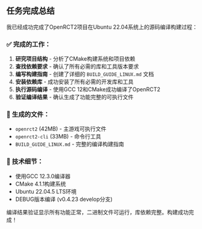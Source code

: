 ## 任务完成总结

我已经成功完成了OpenRCT2项目在Ubuntu 22.04系统上的源码编译构建过程：

### ✅ 完成的工作：

1. **研究项目结构** - 分析了CMake构建系统和项目依赖
2. **查找依赖要求** - 确认了所有必需的库和工具版本要求
3. **编写构建指南** - 创建了详细的 `BUILD_GUIDE_LINUX.md` 文档
4. **安装依赖库** - 成功安装了所有必需的开发库和工具
5. **执行源码编译** - 使用GCC 12和CMake成功编译了OpenRCT2
6. **验证编译结果** - 确认生成了功能完整的可执行文件

### 📁 生成的文件：
- `openrct2` (42MB) - 主游戏可执行文件
- `openrct2-cli` (33MB) - 命令行工具
- `BUILD_GUIDE_LINUX.md` - 完整的编译构建指南

### 🔧 技术细节：
- 使用GCC 12.3.0编译器
- CMake 4.1.1构建系统
- Ubuntu 22.04.5 LTS环境
- DEBUG版本编译 (v0.4.23 develop分支)

编译结果验证显示所有功能正常，二进制文件可运行，库依赖完整。构建成功完成！
